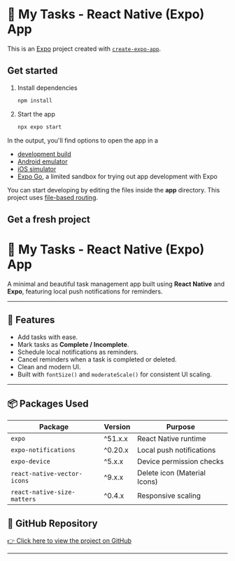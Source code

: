 # 📝 My Tasks - React Native (Expo) App

This is an [Expo](https://expo.dev) project created with [`create-expo-app`](https://www.npmjs.com/package/create-expo-app).

## Get started

1. Install dependencies

   ```bash
   npm install
   ```

2. Start the app

   ```bash
   npx expo start
   ```

In the output, you'll find options to open the app in a

- [development build](https://docs.expo.dev/develop/development-builds/introduction/)
- [Android emulator](https://docs.expo.dev/workflow/android-studio-emulator/)
- [iOS simulator](https://docs.expo.dev/workflow/ios-simulator/)
- [Expo Go](https://expo.dev/go), a limited sandbox for trying out app development with Expo

You can start developing by editing the files inside the **app** directory. This project uses [file-based routing](https://docs.expo.dev/router/introduction).

## Get a fresh project
# 📝 My Tasks - React Native (Expo) App

A minimal and beautiful task management app built using **React Native** and **Expo**, featuring local push notifications for reminders.

---

## 🚀 Features

- Add tasks with ease.
- Mark tasks as **Complete / Incomplete**.
- Schedule local notifications as reminders.
- Cancel reminders when a task is completed or deleted.
- Clean and modern UI.
- Built with `fontSize()` and `moderateScale()` for consistent UI scaling.

---

## 📦 Packages Used

| Package | Version | Purpose |
|--------|---------|---------|
| `expo` | ^51.x.x | React Native runtime |
| `expo-notifications` | ^0.20.x | Local push notifications |
| `expo-device` | ^5.x.x | Device permission checks |
| `react-native-vector-icons` | ^9.x.x | Delete icon (Material Icons) |
| `react-native-size-matters` | ^0.4.x | Responsive scaling |

## 🔗 GitHub Repository

[👉 Click here to view the project on GitHub](https://github.com/itzfaijann/my-tasks)

---


